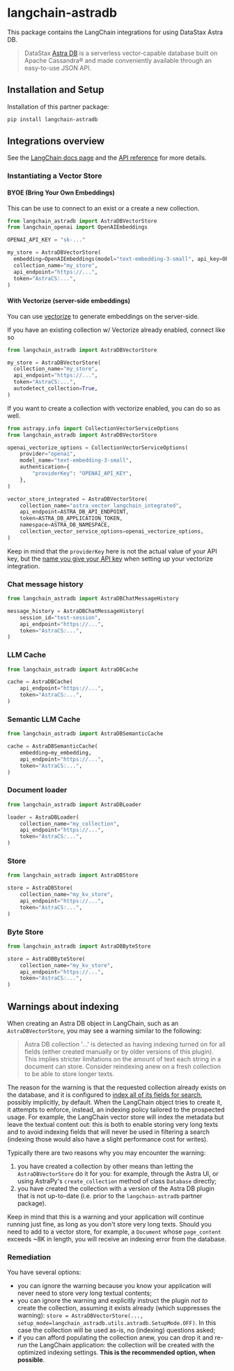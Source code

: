 # langchain-astradb

This package contains the LangChain integrations for using DataStax Astra DB.

> DataStax [Astra DB](https://docs.datastax.com/en/astra/home/astra.html) is a serverless vector-capable database built on Apache Cassandra® and made conveniently available
> through an easy-to-use JSON API.

## Installation and Setup

Installation of this partner package:

```bash
pip install langchain-astradb
```

## Integrations overview

See the [LangChain docs page](https://python.langchain.com/docs/integrations/providers/astradb) and the [API reference](https://api.python.langchain.com/en/latest/astradb_api_reference.html) for more details.

### Instantiating a Vector Store

#### BYOE (Bring Your Own Embeddings)
This can be use to connect to an exist or a create a new collection.

```python
from langchain_astradb import AstraDBVectorStore
from langchain_openai import OpenAIEmbeddings

OPENAI_API_KEY = "sk-..."

my_store = AstraDBVectorStore(
  embedding=OpenAIEmbeddings(model="text-embedding-3-small", api_key=OPENAI_API_KEY),
  collection_name="my_store",
  api_endpoint="https://...",
  token="AstraCS:...",
)
```

#### With Vectorize (server-side embeddings)
You can use [vectorize](https://docs.datastax.com/en/astra-db-serverless/databases/embedding-generation.html) to generate embeddings on the server-side.

If you have an existing collection w/ Vectorize already enabled, connect like so

```python
from langchain_astradb import AstraDBVectorStore

my_store = AstraDBVectorStore(
  collection_name="my_store",
  api_endpoint="https://...",
  token="AstraCS:...",
  autodetect_collection=True,
)
```

If you want to create a collection with vectorize enabled, you can do so as well. 

```python
from astrapy.info import CollectionVectorServiceOptions
from langchain_astradb import AstraDBVectorStore

openai_vectorize_options = CollectionVectorServiceOptions(
    provider="openai",
    model_name="text-embedding-3-small",
    authentication={
        "providerKey": "OPENAI_API_KEY",
    },
)

vector_store_integrated = AstraDBVectorStore(
    collection_name="astra_vector_langchain_integrated",
    api_endpoint=ASTRA_DB_API_ENDPOINT,
    token=ASTRA_DB_APPLICATION_TOKEN,
    namespace=ASTRA_DB_NAMESPACE,
    collection_vector_service_options=openai_vectorize_options,
)
```

Keep in mind that the `providerKey` here is not the actual value of your API key, but the [name you give your API key](https://docs.datastax.com/en/astra-db-serverless/administration/customer-keys-overview.html) when setting up your vectorize integration.

### Chat message history

```python
from langchain_astradb import AstraDBChatMessageHistory

message_history = AstraDBChatMessageHistory(
    session_id="test-session",
    api_endpoint="https://...",
    token="AstraCS:...",
)
```

### LLM Cache

```python
from langchain_astradb import AstraDBCache

cache = AstraDBCache(
    api_endpoint="https://...",
    token="AstraCS:...",
)
```

### Semantic LLM Cache

```python
from langchain_astradb import AstraDBSemanticCache

cache = AstraDBSemanticCache(
    embedding=my_embedding,
    api_endpoint="https://...",
    token="AstraCS:...",
)
```

### Document loader

```python
from langchain_astradb import AstraDBLoader

loader = AstraDBLoader(
    collection_name="my_collection",
    api_endpoint="https://...",
    token="AstraCS:...",
)
```

### Store

```python
from langchain_astradb import AstraDBStore

store = AstraDBStore(
    collection_name="my_kv_store",
    api_endpoint="https://...",
    token="AstraCS:...",
)
```

### Byte Store

```python
from langchain_astradb import AstraDBByteStore

store = AstraDBByteStore(
    collection_name="my_kv_store",
    api_endpoint="https://...",
    token="AstraCS:...",
)
```

## Warnings about indexing

When creating an Astra DB object in LangChain, such as an `AstraDBVectorStore`, you may see a warning similar to the following:

> Astra DB collection '...' is detected as having indexing turned on for all fields (either created manually or by older versions of this plugin). This implies stricter limitations on the amount of text each string in a document can store. Consider reindexing anew on a fresh collection to be able to store longer texts.

The reason for the warning is that the requested collection already exists on the database, and it is configured to [index all of its fields for search](https://docs.datastax.com/en/astra-db-serverless/api-reference/collections.html#the-indexing-option), possibly implicitly, by default. When the LangChain object tries to create it, it attempts to enforce, instead, an indexing policy tailored to the prospected usage. For example, the LangChain vector store will index the metadata but leave the textual content out: this is both to enable storing very long texts and to avoid indexing fields that will never be used in filtering a search (indexing those would also have a slight performance cost for writes).

Typically there are two reasons why you may encounter the warning:

1. you have created a collection by other means than letting the `AstraDBVectorStore` do it for you: for example, through the Astra UI, or using AstraPy's `create_collection` method of class `Database` directly;
2. you have created the collection with a version of the Astra DB plugin that is not up-to-date (i.e. prior to the `langchain-astradb` partner package).

Keep in mind that this is a warning and your application will continue running just fine, as long as you don't store very long texts.
Should you need to add to a vector store, for example, a `Document` whose `page_content` exceeds ~8K in length, you will receive an indexing error from the database.

### Remediation

You have several options:

- you can ignore the warning because you know your application will never need to store very long textual contents;
- you can ignore the warning and explicitly instruct the plugin _not to_ create the collection, assuming it exists already (which suppresses the warning): `store = AstraDBVectorStore(..., setup_mode=langchain_astradb.utils.astradb.SetupMode.OFF)`. In this case the collection will be used as-is, no (indexing) questions asked;
- if you can afford populating the collection anew, you can drop it and re-run the LangChain application: the collection will be created with the optimized indexing settings. **This is the recommended option, when possible**.
